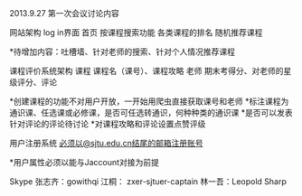 2013.9.27 第一次会议讨论内容


网站架构
log in界面
首页
		按课程搜索功能
		各类课程的排名
		随机推荐课程

*待增加内容：吐槽墙、针对老师的搜索、针对个人情况推荐课程



课程评价系统架构
	课程
		课程名（课号）、课程攻略
	老师
		期末考得分、对老师的星级评分、评论

*创建课程的功能不对用户开放，一开始用爬虫直接获取课号和老师
*标注课程为通识课、任选课或必修课，是否可任选转通识，何种种类的通识课
*是否可以发表针对评论的评论待讨论
*对课程攻略和评论设置点赞评级



用户注册系统
	必须以@sjtu.edu.cn结尾的邮箱注册账号

*用户属性必须以能与Jaccount对接为前提



Skype
张志齐：gowithqi
江桐：  zxer-sjtuer-captain
林一吾：Leopold Sharp
